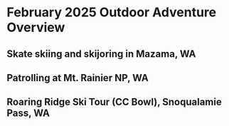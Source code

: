 # February 2025 Outdoor Adventure Overview

## Skate skiing and skijoring in Mazama, WA

## Patrolling at Mt. Rainier NP, WA

## Roaring Ridge Ski Tour (CC Bowl), Snoqualamie Pass, WA